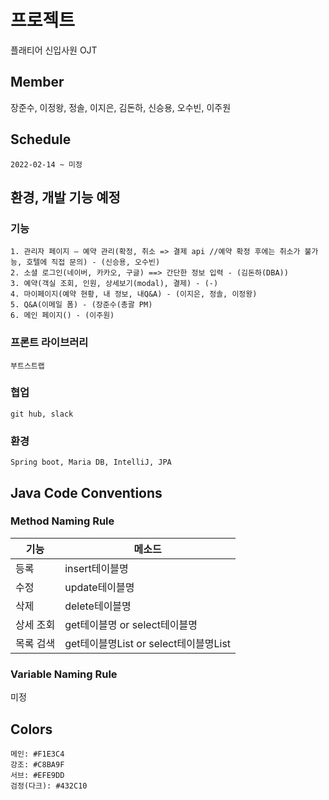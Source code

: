 # 프로젝트
플래티어 신입사원 OJT

## Member
장준수, 이정왕, 정솔, 이지은, 김돈하, 신승용, 오수빈, 이주원

## Schedule
```
2022-02-14 ~ 미정
```

## 환경, 개발 기능 예정
### 기능
```
1. 관리자 페이지 – 예약 관리(확정, 취소 => 결제 api //예약 확정 후에는 취소가 불가능, 호텔에 직접 문의) - (신승용, 오수빈)
2. 소셜 로그인(네이버, 카카오, 구글) ==> 간단한 정보 입력 - (김돈하(DBA))
3. 예약(객실 조회, 인원, 상세보기(modal), 결제) - (-)
4. 마이페이지(예약 현황, 내 정보, 내Q&A) - (이지은, 정솔, 이정왕)
5. Q&A(이메일 폼) - (장준수(총괄 PM)
6. 메인 페이지() - (이주원)
```
### 프론트 라이브러리
```
부트스트랩
```
### 협업
```
git hub, slack
```
### 환경
```
Spring boot, Maria DB, IntelliJ, JPA
```
## Java Code Conventions
### Method Naming Rule
기능|메소드
---|---|
등록|insert테이블명|
수정|update테이블명|
삭제|delete테이블명|
상세 조회|get테이블명 or select테이블명|
목록 검색|get테이블명List or select테이블명List|

### Variable Naming Rule
미정

## Colors
```
메인: #F1E3C4
강조: #C8BA9F
서브: #EFE9DD
검정(다크): #432C10
```
